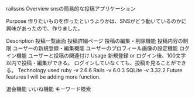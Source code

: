 railssns
Overview
snsの簡易的な投稿アプリケーション

Purpose
作りたいものを作ったというよりかは、SNSがどう動いているのかに興味があったので、作りました。

Description
投稿一覧画面
投稿詳細ページ
投稿の編集・削除機能
投稿内容の制限
ユーザーの新規登録・編集機能
ユーザーのプロフィール画像の設定機能
ログイン機能
ユーザーと投稿の関連付け
Usage
新規登録 or ログイン後、100文字以内で投稿・編集ができる。
ログインしていなくても、投稿を見ることができる。
Technology used
ruby -v 2.6.6
Rails -v 6.0.3
SQLite -v 3.32.2
Future features
I will be adding more function.

退会機能
いいね機能
キーワード検索
